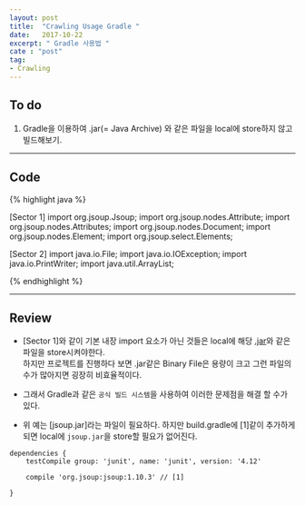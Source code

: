 ```yaml
---
layout: post
title:  "Crawling Usage Gradle "
date:   2017-10-22
excerpt: " Gradle 사용법 "
cate : "post"
tag:
- Crawling
---
```


## To do

1. Gradle을 이용하여 .jar(= Java Archive) 와 같은 파일을 local에 store하지 않고 빌드해보기.

---

## Code
{% highlight java %}

[Sector 1]
import org.jsoup.Jsoup;
import org.jsoup.nodes.Attribute;
import org.jsoup.nodes.Attributes;
import org.jsoup.nodes.Document;
import org.jsoup.nodes.Element;
import org.jsoup.select.Elements;


[Sector 2]
import java.io.File;
import java.io.IOException;
import java.io.PrintWriter;
import java.util.ArrayList;

{% endhighlight %}

---

## Review

* [Sector 1]와 같이 기본 내장 import 요소가 아닌 것들은 local에 해당 [.jar](https://ko.wikipedia.org/wiki/JAR_(%ED%8C%8C%EC%9D%BC_%ED%8F%AC%EB%A7%B7))와 같은 파일을 store시켜야한다. <br> 하지만 프로젝트를 진행하다 보면 .jar같은 Binary File은 용량이 크고 그런 파일의 수가 많아지면 굉장히 비효율적이다.

* 그래서 Gradle과 같은 `공식 빌드 시스템`을 사용하여 이러한 문제점을 해결 할 수가 있다.

* 위 예는 [jsoup.jar]라는 파일이 필요하다. 하지만 build.gradle에 [1]같이 추가하게 되면 local에 `jsoup.jar`을 store할 필요가 없어진다.

```
dependencies {
    testCompile group: 'junit', name: 'junit', version: '4.12'
 
    compile 'org.jsoup:jsoup:1.10.3' // [1]

}
```
